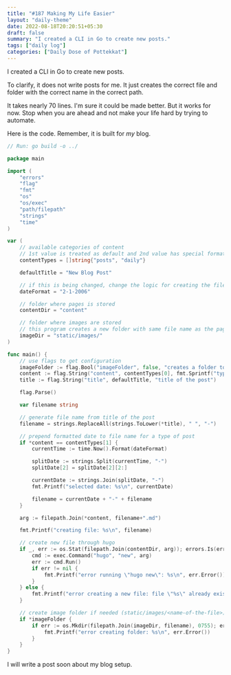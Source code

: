 ```yaml
---
title: "#187 Making My Life Easier"
layout: "daily-theme"
date: 2022-08-18T20:20:51+05:30
draft: false
summary: "I created a CLI in Go to create new posts."
tags: ["daily log"]
categories: ["Daily Dose of Pottekkat"]
---
```


I created a CLI in Go to create new posts.

To clarify, it does not write posts for me. It just creates the correct file and folder with the correct name in the correct path.

It takes nearly 70 lines. I'm sure it could be made better. But it works for now. Stop when you are ahead and not make your life hard by trying to automate.

Here is the code. Remember, it is built for _my_ blog.

```go
// Run: go build -o ../

package main

import (
	"errors"
	"flag"
	"fmt"
	"os"
	"os/exec"
	"path/filepath"
	"strings"
	"time"
)

var (
	// available categories of content
	// 1st value is treated as default and 2nd value has special formatting for its file name
	contentTypes = []string{"posts", "daily"}

	defaultTitle = "New Blog Post"

	// if this is being changed, change the logic for creating the file name below
	dateFormat = "2-1-2006"

	// folder where pages is stored
	contentDir = "content"

	// folder where images are stored
	// this program creates a new folder with same file name as the page to store its images
	imageDir = "static/images/"
)

func main() {
	// use flags to get configuration
	imageFolder := flag.Bool("imageFolder", false, "creates a folder to store images")
	content := flag.String("content", contentTypes[0], fmt.Sprintf("type of content [%v]", strings.Join(contentTypes, ",")))
	title := flag.String("title", defaultTitle, "title of the post")

	flag.Parse()

	var filename string

	// generate file name from title of the post
	filename = strings.ReplaceAll(strings.ToLower(*title), " ", "-")

	// prepend formatted date to file name for a type of post
	if *content == contentTypes[1] {
		currentTime := time.Now().Format(dateFormat)

		splitDate := strings.Split(currentTime, "-")
		splitDate[2] = splitDate[2][2:]

		currentDate := strings.Join(splitDate, "-")
		fmt.Printf("selected date: %s\n", currentDate)

		filename = currentDate + "-" + filename
	}

	arg := filepath.Join(*content, filename+".md")

	fmt.Printf("creating file: %s\n", filename)

	// create new file through hugo
	if _, err := os.Stat(filepath.Join(contentDir, arg)); errors.Is(err, os.ErrNotExist) {
		cmd := exec.Command("hugo", "new", arg)
		err := cmd.Run()
		if err != nil {
			fmt.Printf("error running \"hugo new\": %s\n", err.Error())
		}
	} else {
		fmt.Printf("error creating a new file: file \"%s\" already exists\n", arg)
	}

	// create image folder if needed (static/images/<name-of-the-file>)
	if *imageFolder {
		if err := os.Mkdir(filepath.Join(imageDir, filename), 0755); err != nil {
			fmt.Printf("error creating folder: %s\n", err.Error())
		}
	}
}
```

I will write a post soon about my blog setup.
